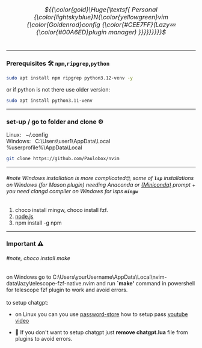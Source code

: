 ### <div title="Nvim config" align="center"><h6>${{\color{gold}\Huge{\textsf{  Personal {\color{lightskyblue}N{\color{yellowgreen}vim {\color{Goldenrod}config {\color{#CEE7FF}(Lazy💤 {\color{#00A6ED}plugin manager) \}}}}}}}}}\$<h6></div>
---
### Prerequisites 🛠️ **`npm`**,**`ripgrep`**,**`python`**
```bash
sudo apt install npm ripgrep python3.12-venv -y
```


or if python is not there use older version:

```bash
sudo apt install python3.11-venv 
```

---

### set-up / go to folder and clone ⚙️
Linux:   ~/.config <br>
Windows:   C:\Users\user1\AppData\Local <br> %userprofile%\AppData\Local

```bash
git clone https://github.com/Paulobox/nvim
```

---

###### #note Windows installation is more complicated🤓, some of **`lsp`** installations on Windows (for Mason plugin) needing Anaconda or [(Miniconda)](https://docs.anaconda.com/free/miniconda/miniconda-install/) prompt + you need clangd compiler on Windows for lsps **`mingw`** <br> 
1. choco install mingw, choco install fzf.
2. [node.js](https://nodejs.org/en/download) <br>
3. npm install -g npm <br>

---

### Important ⚠️
###### #note, choco install make
on Windows go to C:\Users\yourUsername\AppData\Local\nvim-data\lazy\telescope-fzf-native.nvim and run **`make'** command in powershell for telescope fzf plugin to work and avoid errors. <br><br>
to setup chatgpt:
- on Linux you can you use [password-store](https://www.passwordstore.org)  how to setup pass [youtube video](https://www.youtube.com/watch?v=FhwsfH2TpFA)<br>
<!-- ►on Windows to quickly set up place your api key in Documents in file called **`openaikey.txt`** in **`Documents folder`**<br> -->
<!-- ►storing passwords in txt files is not safe.<br> -->
- 🚨 If you don't want to setup chatgpt just **remove chatgpt.lua** file from plugins to avoid errors.
